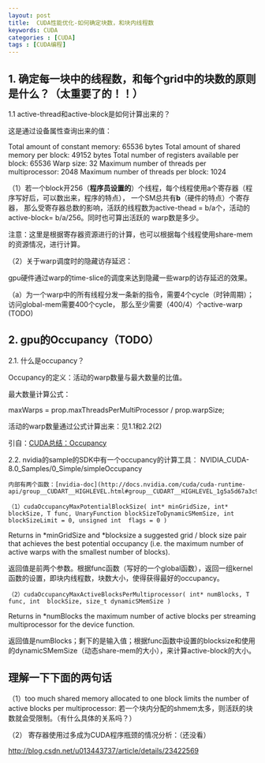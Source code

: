 ```yaml
---
layout: post
title:  CUDA性能优化-如何确定块数，和块内线程数
keywords: CUDA
categories : [CUDA]
tags : [CUDA编程]
---
```



## 1. 确定每一块中的线程数，和每个grid中的块数的原则是什么？（太重要了的！！）

1.1  active-thread和active-block是如何计算出来的？

这是通过设备属性查询出来的值：

  Total amount of constant memory:               65536 bytes
  Total amount of shared memory per block:       49152 bytes
  Total number of registers available per block: 65536
  Warp size:                                     32
  Maximum number of threads per multiprocessor:  2048
  Maximum number of threads per block:           1024


（1）若一个block开256（**程序员设置的**）个线程，每个线程使用a个寄存器（程序写好后，可以数出来，程序的特点），
一个SM总共有**b**（硬件的特点）个寄存器，
那么受寄存器总数的影响，活跃的线程数为active-thead = b/a个，活动的active-block= b/a/256。同时也可算出活跃的
warp数是多少。

注意：这里是根据寄存器资源进行的计算，也可以根据每个线程使用share-mem的资源情况，进行计算。

（2）关于warp调度时的隐藏访存延迟：

gpu硬件通过warp的time-slice的调度来达到隐藏一些warp的访存延迟的效果。

（a）为一个warp中的所有线程分发一条新的指令，需要4个cycle（时钟周期）；访问global-mem需要400个cycle，
 那么至少需要（400/4）个active-warp (TODO)


## 2. gpu的Occupancy（TODO）

2.1. 什么是occupancy？

Occupancy的定义：活动的warp数量与最大数量的比值。 

最大数量计算公式：

maxWarps = prop.maxThreadsPerMultiProcessor / prop.warpSize;

活动的warp数量通过公式计算出来：见1.1和2.2(2)


引自：[CUDA总结：Occupancy](http://blog.csdn.net/kelvin_yan/article/details/54343646)



2.2. nvidia的sample的SDK中有一个occupancy的计算工具：
    NVIDIA_CUDA-8.0_Samples/0_Simple/simpleOccupancy

	内部有两个函数：[nvidia-doc](http://docs.nvidia.com/cuda/cuda-runtime-api/group__CUDART__HIGHLEVEL.html#group__CUDART__HIGHLEVEL_1g5a5d67a3c907371559)ba692195e8a38c

	（1）cudaOccupancyMaxPotentialBlockSize( int* minGridSize, int* blockSize, T func, UnaryFunction blockSizeToDynamicSMemSize, int  blockSizeLimit = 0, unsigned int  flags = 0 )

Returns in *minGridSize and *blocksize a suggested grid / block size pair that achieves the best potential occupancy (i.e. the maximum number of active warps with the smallest number of blocks). 

返回值是前两个参数。根据func函数（写好的一个global函数），返回一组kernel函数的设置，即块内线程数，块数大小，使得获得最好的occupancy。


	（2）cudaOccupancyMaxActiveBlocksPerMultiprocessor( int* numBlocks, T func, int  blockSize, size_t dynamicSMemSize )

Returns in *numBlocks the maximum number of active blocks per streaming multiprocessor for the device function. 

返回值是numBlocks；剩下的是输入值；根据func函数中设置的blocksize和使用的dynamicSMemSize（动态share-mem的大小），来计算active-block的大小。



## 理解一下下面的两句话

（1）too much shared memory allocated to one block limits the number of active blocks per multiprocessor:
若一个块内分配的shmem太多，则活跃的块数就会受限制。（有什么具体的关系吗？）



（2） 寄存器使用过多成为CUDA程序瓶颈的情况分析：（还没看）

http://blog.csdn.net/u013443737/article/details/23422569










